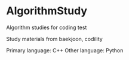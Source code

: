 # AlgorithmStudy
Algorithm studies for coding test  

Study materials from baekjoon, codility

Primary language: C++
Other language: Python
